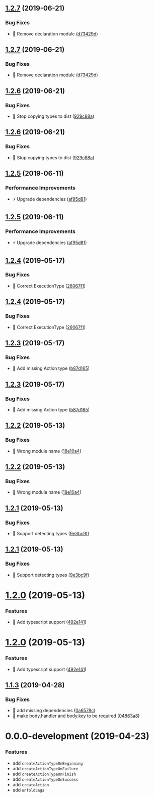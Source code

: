 ## [1.2.7](https://github.com/manhhailua/redux-unfold-saga/compare/v1.2.6...v1.2.7) (2019-06-21)


### Bug Fixes

* 🐛 Remove declaration module ([d73429d](https://github.com/manhhailua/redux-unfold-saga/commit/d73429d))



## [1.2.7](https://github.com/manhhailua/redux-unfold-saga/compare/v1.2.6...v1.2.7) (2019-06-21)


### Bug Fixes

* 🐛 Remove declaration module ([d73429d](https://github.com/manhhailua/redux-unfold-saga/commit/d73429d))

## [1.2.6](https://github.com/manhhailua/redux-unfold-saga/compare/v1.2.5...v1.2.6) (2019-06-21)


### Bug Fixes

* 🐛 Stop copying types to dist ([929c88a](https://github.com/manhhailua/redux-unfold-saga/commit/929c88a))



## [1.2.6](https://github.com/manhhailua/redux-unfold-saga/compare/v1.2.5...v1.2.6) (2019-06-21)


### Bug Fixes

* 🐛 Stop copying types to dist ([929c88a](https://github.com/manhhailua/redux-unfold-saga/commit/929c88a))

## [1.2.5](https://github.com/manhhailua/redux-unfold-saga/compare/v1.2.4...v1.2.5) (2019-06-11)


### Performance Improvements

* ⚡️ Upgrade dependencies ([af95d81](https://github.com/manhhailua/redux-unfold-saga/commit/af95d81))



## [1.2.5](https://github.com/manhhailua/redux-unfold-saga/compare/v1.2.4...v1.2.5) (2019-06-11)


### Performance Improvements

* ⚡️ Upgrade dependencies ([af95d81](https://github.com/manhhailua/redux-unfold-saga/commit/af95d81))

## [1.2.4](https://github.com/manhhailua/redux-unfold-saga/compare/v1.2.3...v1.2.4) (2019-05-17)


### Bug Fixes

* 🐛 Correct ExecutionType ([26067f1](https://github.com/manhhailua/redux-unfold-saga/commit/26067f1))



## [1.2.4](https://github.com/manhhailua/redux-unfold-saga/compare/v1.2.3...v1.2.4) (2019-05-17)


### Bug Fixes

* 🐛 Correct ExecutionType ([26067f1](https://github.com/manhhailua/redux-unfold-saga/commit/26067f1))

## [1.2.3](https://github.com/manhhailua/redux-unfold-saga/compare/v1.2.2...v1.2.3) (2019-05-17)


### Bug Fixes

* 🐛 Add missing Action type ([b87d165](https://github.com/manhhailua/redux-unfold-saga/commit/b87d165))



## [1.2.3](https://github.com/manhhailua/redux-unfold-saga/compare/v1.2.2...v1.2.3) (2019-05-17)


### Bug Fixes

* 🐛 Add missing Action type ([b87d165](https://github.com/manhhailua/redux-unfold-saga/commit/b87d165))

## [1.2.2](https://github.com/manhhailua/redux-unfold-saga/compare/v1.2.1...v1.2.2) (2019-05-13)


### Bug Fixes

* 🐛 Wrong module name ([18e10a4](https://github.com/manhhailua/redux-unfold-saga/commit/18e10a4))



## [1.2.2](https://github.com/manhhailua/redux-unfold-saga/compare/v1.2.1...v1.2.2) (2019-05-13)


### Bug Fixes

* 🐛 Wrong module name ([18e10a4](https://github.com/manhhailua/redux-unfold-saga/commit/18e10a4))

## [1.2.1](https://github.com/manhhailua/redux-unfold-saga/compare/v1.2.0...v1.2.1) (2019-05-13)


### Bug Fixes

* 🐛 Support detecting types ([9e3bc9f](https://github.com/manhhailua/redux-unfold-saga/commit/9e3bc9f))



## [1.2.1](https://github.com/manhhailua/redux-unfold-saga/compare/v1.2.0...v1.2.1) (2019-05-13)


### Bug Fixes

* 🐛 Support detecting types ([9e3bc9f](https://github.com/manhhailua/redux-unfold-saga/commit/9e3bc9f))

# [1.2.0](https://github.com/manhhailua/redux-unfold-saga/compare/v1.1.3...v1.2.0) (2019-05-13)


### Features

* 🎸 Add typescript support ([492e141](https://github.com/manhhailua/redux-unfold-saga/commit/492e141))



# [1.2.0](https://github.com/manhhailua/redux-unfold-saga/compare/v1.1.3...v1.2.0) (2019-05-13)


### Features

* 🎸 Add typescript support ([492e141](https://github.com/manhhailua/redux-unfold-saga/commit/492e141))

## [1.1.3](https://github.com/manhhailua/redux-unfold-saga/compare/v1.1.2...v1.1.3) (2019-04-28)


### Bug Fixes

* 🐛 add missing dependencies ([0a6578c](https://github.com/manhhailua/redux-unfold-saga/commit/0a6578c))
* 🐛 make body.handler and body.key to be required ([04863a8](https://github.com/manhhailua/redux-unfold-saga/commit/04863a8))



# 0.0.0-development (2019-04-23)


### Features
* add `createActionTypeOnBeginning`
* add `createActionTypeOnFailure`
* add `createActionTypeOnFinish`
* add `createActionTypeOnSuccess`
* add `createAction`
* add `unfoldSaga`

